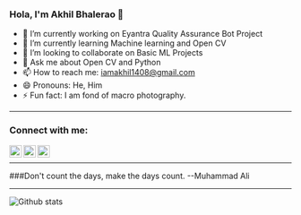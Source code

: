 ### Hola, I'm Akhil Bhalerao 👋

<!--
**iamakkkhil/iamakkkhil** is a ✨ _special_ ✨ repository because its `README.md` (this file) appears on your GitHub profile.

Here are some ideas to get you started:
-->

- 🔭 I’m currently working on Eyantra Quality Assurance Bot Project
- 🌱 I’m currently learning Machine learning and Open CV
- 👯 I’m looking to collaborate on Basic ML Projects
- 💬 Ask me about Open CV and Python
- 📫 How to reach me: iamakhil1408@gmail.com
- 😄 Pronouns: He, Him
- ⚡ Fun fact: I am fond of macro photography.

---
### Connect with me:

[<img align="left" alt="iamakkkhil | Linkedln" width="22px" src="https://cdn.jsdelivr.net/npm/simple-icons@v3/icons/linkedin.svg" />][linkedin]
[<img align="left" alt="iamakkkhil | Linkedln" width="22px" src="https://cdn.jsdelivr.net/npm/simple-icons@v3/icons/twitter.svg" />][twitter]
[<img align="left" alt="iamakkkhil | Instagram" width="22px" src="https://cdn.jsdelivr.net/npm/simple-icons@v3/icons/instagram.svg" />][instagram]

<br /> 

---

###Don't count the days, make the days count. 
--Muhammad Ali

---

![Github stats](https://github-readme-stats.vercel.app/api?username=iamakkkhil)

[linkedin]: https://www.linkedin.com/in/akhil-bhalerao-63b47a193
[twitter]: https://twitter.com/iamakkkhil
[instagram]: https://www.instagram.com/iamakkkhil/





